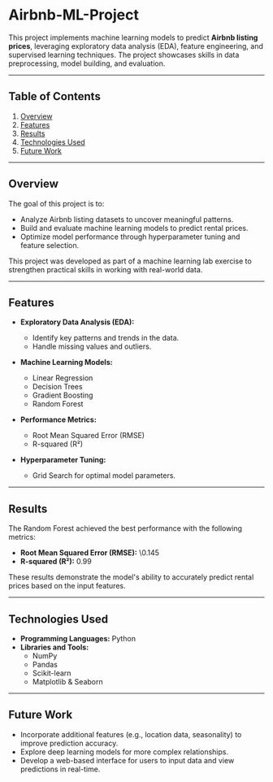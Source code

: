 # Airbnb-ML-Project


This project implements machine learning models to predict **Airbnb listing prices**, leveraging exploratory data analysis (EDA), feature engineering, and supervised learning techniques. The project showcases skills in data preprocessing, model building, and evaluation.

---

## Table of Contents

1. [Overview](#overview)
2. [Features](#features)
3. [Results](#results)
4. [Technologies Used](#technologies-used)
5. [Future Work](#future-work)

---

## Overview

The goal of this project is to:
- Analyze Airbnb listing datasets to uncover meaningful patterns.
- Build and evaluate machine learning models to predict rental prices.
- Optimize model performance through hyperparameter tuning and feature selection.

This project was developed as part of a machine learning lab exercise to strengthen practical skills in working with real-world data.

---

## Features

- **Exploratory Data Analysis (EDA):**
  - Identify key patterns and trends in the data.
  - Handle missing values and outliers.

- **Machine Learning Models:**
  - Linear Regression
  - Decision Trees
  - Gradient Boosting
  - Random Forest

- **Performance Metrics:**
  - Root Mean Squared Error (RMSE)
  - R-squared (R²)

- **Hyperparameter Tuning:**
  - Grid Search for optimal model parameters.

---


## Results

The Random Forest achieved the best performance with the following metrics:

- **Root Mean Squared Error (RMSE):**  \0.145
- **R-squared (R²):**  0.99

These results demonstrate the model's ability to accurately predict rental prices based on the input features.

---

## Technologies Used

- **Programming Languages:** Python
- **Libraries and Tools:**
  - NumPy
  - Pandas
  - Scikit-learn
  - Matplotlib & Seaborn
 

---

## Future Work

- Incorporate additional features (e.g., location data, seasonality) to improve prediction accuracy.
- Explore deep learning models for more complex relationships.
- Develop a web-based interface for users to input data and view predictions in real-time.

